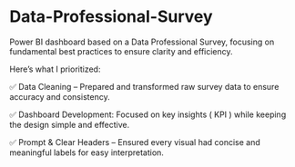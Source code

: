 # Data-Professional-Survey
Power BI dashboard based on a Data Professional Survey, focusing on fundamental best practices to ensure clarity and efficiency. 

Here’s what I prioritized:

✅ Data Cleaning – Prepared and transformed raw survey data to ensure accuracy and consistency.

✅ Dashboard Development: Focused on key insights ( KPI ) while keeping the design simple and effective.

✅ Prompt & Clear Headers – Ensured every visual had concise and meaningful labels for easy interpretation.

